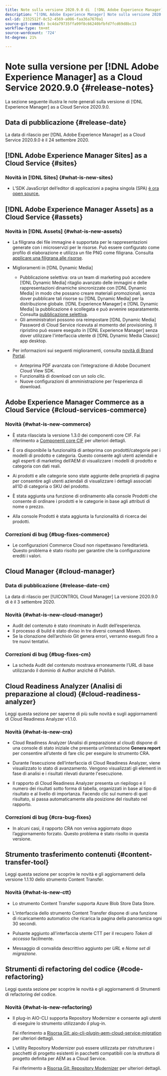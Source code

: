 ```yaml
---
title: Note sulla versione 2020.9.0 di  [!DNL Adobe Experience Manager]  as a Cloud Service.
description: "[!DNL Adobe Experience Manager] Note sulla versione 2020.9.0 as a Cloud Service."
exl-id: 2332512f-8c52-4569-a006-faa36a7670a1
source-git-commit: bc4da79735ffa99f8c66240bfbfd7fcd69d8bc13
workflow-type: tm+mt
source-wordcount: '724'
ht-degree: 21%

---
```


# Note sulla versione per [!DNL Adobe Experience Manager] as a Cloud Service 2020.9.0 {#release-notes}

La sezione seguente illustra le note generali sulla versione di [!DNL Experience Manager] as a Cloud Service 2020.9.0.

## Data di pubblicazione {#release-date}

La data di rilascio per [!DNL Adobe Experience Manager] as a Cloud Service 2020.9.0 è il 24 settembre 2020.

## [!DNL Adobe Experience Manager Sites] as a Cloud Service {#sites}

### Novità in [!DNL Sites] {#what-is-new-sites}

* L’SDK JavaScript dell’editor di applicazioni a pagina singola (SPA) [è ora open source.](/help/implementing/developing/hybrid/reference-materials.md)

## [!DNL Adobe Experience Manager Assets] as a Cloud Service {#assets}

### Novità in [!DNL Assets] {#what-is-new-assets}

* La filigrana dei file immagine è supportata per le rappresentazioni generate con i microservizi per le risorse. Può essere configurato come profilo di elaborazione e utilizza un file PNG come filigrana. Consulta [applicare una filigrana alle risorse](/help/assets/watermark-assets.md).

* Miglioramenti in [!DNL Dynamic Media]

   * Pubblicazione selettiva: ora un team di marketing può accedere [!DNL Dynamic Media] ritaglio avanzato delle immagini e delle rappresentazioni dinamiche sincronizzate con [!DNL Dynamic Media] in modo che possano creare materiali promozionali, senza dover pubblicare tali risorse su [!DNL Dynamic Media] per la distribuzione globale. [!DNL Experience Manager] e [!DNL Dynamic Media] la pubblicazione è scollegata e può avvenire separatamente. Consulta [pubblicazione selettiva](/help/assets/dynamic-media/selective-publishing.md).
   * Gli amministratori possono ora reimpostare [!DNL Dynamic Media] Password di Cloud Service ricevuta al momento del provisioning. Il ripristino può essere eseguito in [!DNL Experience Manager] senza dover utilizzare l&#39;interfaccia utente di [!DNL Dynamic Media Classic] app desktop.

* Per informazioni sui seguenti miglioramenti, consulta [novità di Brand Portal](https://experienceleague.adobe.com/docs/experience-manager-brand-portal/using/introduction/whats-new.html?lang=it).

   * Anteprima PDF avanzata con l’integrazione di Adobe Document Cloud View SDK.
   * Funzionalità di download con un solo clic.
   * Nuove configurazioni di amministrazione per l’esperienza di download.

<!--
### Bugs Fixed {#bugs-fixed-assets}

TBD: list of Assets aaCS bugs that are fixed.
-->

## Adobe Experience Manager Commerce as a Cloud Service {#cloud-services-commerce}

### Novità {#what-is-new-commerce}

* È stata rilasciata la versione 1.3.0 dei componenti core CIF. Fai riferimento a [Componenti core CIF](https://github.com/adobe/aem-core-cif-components/releases/tag/core-cif-components-reactor-1.3.0) per ulteriori dettagli.

* È ora disponibile la funzionalità di anteprima con prodotti/categorie per i modelli di prodotto e categoria. Questo consente agli utenti aziendali e agli esperti di marketing dell’AEM di visualizzare i modelli di prodotto e categoria con dati reali.

* Ai prodotti e alle categorie sono state aggiunte delle proprietà di pagina per consentire agli utenti aziendali di visualizzare i dettagli associati all’ID di categoria o SKU del prodotto.

* È stata aggiunta una funzione di ordinamento alla console Prodotti che consente di ordinare i prodotti e le categorie in base agli attributi di nome o prezzo.

* Alla console Prodotti è stata aggiunta la funzionalità di ricerca dei prodotti.

### Correzioni di bug {#bug-fixes-commerce}

* Le configurazioni Commerce Cloud non rispettavano l’ereditarietà. Questo problema è stato risolto per garantire che la configurazione erediti i valori.

## Cloud Manager {#cloud-manager}

### Data di pubblicazione {#release-date-cm}

La data di rilascio per [!UICONTROL Cloud Manager] La versione 2020.9.0 di è il 3 settembre 2020.

### Novità {#what-is-new-cloud-manager}

* Audit del contenuto è stato rinominato in Audit dell’esperienza.
* Il processo di build è stato diviso in tre diversi comandi Maven.
* Se la clonazione dell’archivio Git genera errori, verranno eseguiti fino a tre nuovi tentativi.

### Correzioni di bug {#bug-fixes-cm}

* La scheda Audit del contenuto mostrava erroneamente l’URL di base utilizzando il dominio di Author anziché di Publish.

## Cloud Readiness Analyzer (Analisi di preparazione al cloud)  {#cloud-readiness-analyzer}

Leggi questa sezione per saperne di più sulle novità e sugli aggiornamenti di Cloud Readiness Analyzer v1.1.0.

### Novità {#what-is-new-cra}

* Cloud Readiness Analyzer (Analisi di preparazione al cloud) dispone di una console di stato iniziale che presenta un’intestazione **Genera report** per consentire all’utente di fare clic per eseguire lo strumento CRA.

* Durante l’esecuzione dell’interfaccia di Cloud Readiness Analyzer, viene visualizzato lo stato di avanzamento. Vengono visualizzati gli elementi in fase di analisi e i risultati rilevati durante l&#39;esecuzione.

* Il rapporto di Cloud Readiness Analyzer presenta un riepilogo e il numero dei risultati sotto forma di tabella, organizzati in base al tipo di risultato e al livello di importanza. Facendo clic sul numero di quel risultato, si passa automaticamente alla posizione del risultato nel rapporto.

### Correzioni di bug {#cra-bug-fixes}

* In alcuni casi, il rapporto CRA non veniva aggiornato dopo l’aggiornamento forzato. Questo problema è stato risolto in questa versione.

## Strumento trasferimento contenuti {#content-transfer-tool}

Leggi questa sezione per scoprire le novità e gli aggiornamenti della versione 1.1.10 dello strumento Content Transfer.

### Novità {#what-is-new-ctt}

* Lo strumento Content Transfer supporta Azure Blob Store Data Store.

* L’interfaccia dello strumento Content Transfer dispone di una funzione di ricaricamento automatico che ricarica la pagina della panoramica ogni 30 secondi.

* Pulsante aggiunto all&#39;interfaccia utente CTT per il recupero *Token di accesso* facilmente.

* Messaggio di convalida descrittivo aggiunto per *URL* e *Nome set di migrazione*.

## Strumenti di refactoring del codice {#code-refactoring}

Leggi questa sezione per scoprire le novità e gli aggiornamenti di Strumenti di refactoring del codice.

### Novità {#what-is-new-refactoring}

* Il plug-in AIO-CLI supporta Repository Modernizer e consente agli utenti di eseguire lo strumento utilizzando il plug-in.

   Fai riferimento a [Risorsa Git: aio-cli-plugin-aem-cloud-service-migration](https://github.com/adobe/aio-cli-plugin-aem-cloud-service-migration) per ulteriori dettagli.

* L’utility Repository Modernizer può essere utilizzata per ristrutturare i pacchetti di progetto esistenti in pacchetti compatibili con la struttura di progetto definita per AEM as a Cloud Service.

   Fai riferimento a [Risorsa Git: Repository Modernizer](https://github.com/adobe/aem-cloud-service-source-migration/tree/master/packages/repository-modernizer) per ulteriori dettagli.
